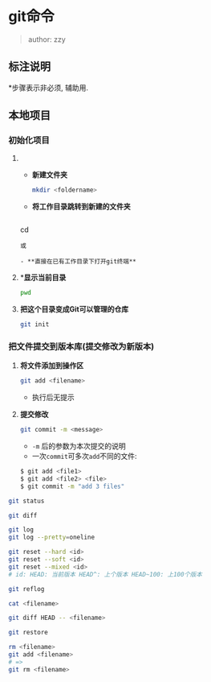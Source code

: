 # git命令

> author: zzy

## 标注说明

*步骤表示非必须, 辅助用.

## 本地项目

### 初始化项目

1. - **新建文件夹**
	
        ```bash
        mkdir <foldername>
        ```
	     
    -  **将工作目录跳转到新建的文件夹**
       
        ```bash
      cd <foldername>
      ```
      或

    - **直接在已有工作目录下打开git终端**

2. ***显示当前目录**

	
    ```bash
    pwd
    ```
    
3. **把这个目录变成Git可以管理的仓库**
   
    ```bash
    git init
    ```

### 把文件提交到版本库(提交修改为新版本)
1. **将文件添加到操作区**
   
    ```bash
    git add <filename>
    ```
    - 执行后无提示


2. **提交修改**
   
    ```bash
    git commit -m <message>
	```
    - `-m` 后的参数为本次提交的说明
    - 一次`commit`可多次`add`不同的文件:
    ```bash
    $ git add <file1>
    $ git add <file2> <file>
    $ git commit -m "add 3 files"
    ```
```bash
git status
```


```bash
git diff
```

```bash
git log
git log --pretty=oneline
```

```bash
git reset --hard <id>
git reset --soft <id>
git reset --mixed <id>
# id: HEAD: 当前版本 HEAD^: 上个版本 HEAD~100: 上100个版本
```

```bash
git reflog
```

```bash
cat <filename>
```

```bash
git diff HEAD -- <filename>
```

```bash
git restore
```

```bash
rm <filename>
git add <filename>
# =>
git rm <filename>
```

